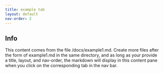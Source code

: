 ```yaml
---
title: example tab
layout: default
nav-order: 2
---
```

## Info
This content comes from the file /docs/example1.md. Create more files after the form of example1.md in the same directory, and as long as your provide a title, layout, and nav-order, the markdown will display in this content pane when you click on the corresponding tab in the nav bar.